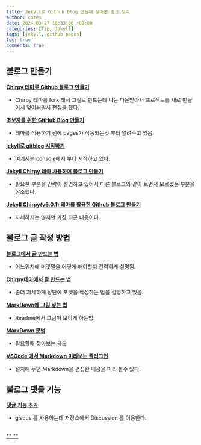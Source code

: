 ```yaml
---
title: Jekyll로 Github Blog 만들때 찾아본 링크 정리
author: cotes
date: 2024-03-27 18:33:00 +09:00
categories: [Tip, Jekyll]
tags: [jekyll, github pages]
toc: true
comments: true
---
```


## 블로그 만들기  

[**Chirpy 테마로 Github 블로그 만들기**](https://jason9288.github.io/posts/github_blog_1/)  
 - Chirpy 테마를 fork 해서 그걸로 만드는데 나는 다운받아서 프로젝트를 새로 만들어서 덮어씌워서 편집을 했다.  

[**초보자를 위한 GitHub Blog 만들기**](https://wlqmffl0102.github.io/posts/Making-Git-blogs-for-beginners-1/)  
 - 테마를 적용하기 전에 pages가 작동되는것 부터 알려주고 있음.  

[**jekyll로 gitblog 시작하기**](https://kkminseok.github.io/posts/startblog/)  
 - 여기서는 console에서 부터 시작하고 있다.  

[**Jekyll Chirpy 테마 사용하여 블로그 만들기**](https://www.irgroup.org/posts/jekyll-chirpy/)  
 - 필요한 부분을 간략이 설명하고 있어서 다른 블로그와 같이 보면서 모르겠는 부분을 참조했다.  

[**Jekyll Chirpy(v6.0.1) 테마를 활용한 Github 블로그 만들기**](https://jjikin.com/posts/Jekyll-Chirpy-%ED%85%8C%EB%A7%88%EB%A5%BC-%ED%99%9C%EC%9A%A9%ED%95%9C-Github-%EB%B8%94%EB%A1%9C%EA%B7%B8-%EB%A7%8C%EB%93%A4%EA%B8%B0(2023-6%EC%9B%94-%EA%B8%B0%EC%A4%80)/)  
 - 자세하지는 않지만 가장 최근 내용이다.  


## 블로그 글 작성 방법  

[**블로그에서 글 만드는 법**](https://univdev.page/posts/how-to-write-blog-post/)  
 - 어느위치에 머릿말을 어떻게 해야할지 간략하게 설명됨.  

[**Chirpy테마에서 글 만드는 법**](https://j1mmyson.github.io/posts/postingGuide/)  
 - 좀더 자세하게 상단에 포멧을 작성하는 법을 설명하고 있음.  

[**MarkDown에 그림 넣는 법**](https://cutemoomin.tistory.com/entry/Readme-%ED%8C%8C%EC%9D%BC%EC%97%90-%EC%9D%B4%EB%AF%B8%EC%A7%80-%EB%84%A3%EA%B8%B0-%EB%A7%88%ED%81%AC%EB%8B%A4%EC%9A%B4-%EC%9D%B4%EB%AF%B8%EC%A7%80)  
 - Readme에서 그림이 보이게 하는법.  

[**MarkDown 문법**](https://www.heropy.dev/p/B74sNE)  
 - 필요할때 찾아보는 용도 

[**VSCode 에서 Markdown 미리보는 플러그인**](https://onpups.pe.kr/293)  
 - 설치해 두면 Markdown을 편집한 내용을 미리 볼수 있다.  


## 블로그 뎃들 기능  

[**댓글 기능 추가**](https://jason9288.github.io/posts/github_blog_4/)  
 - giscus 를 사용하는데 저장소에서 Discussion 를 이용한다.  


## 

[**  **]()  